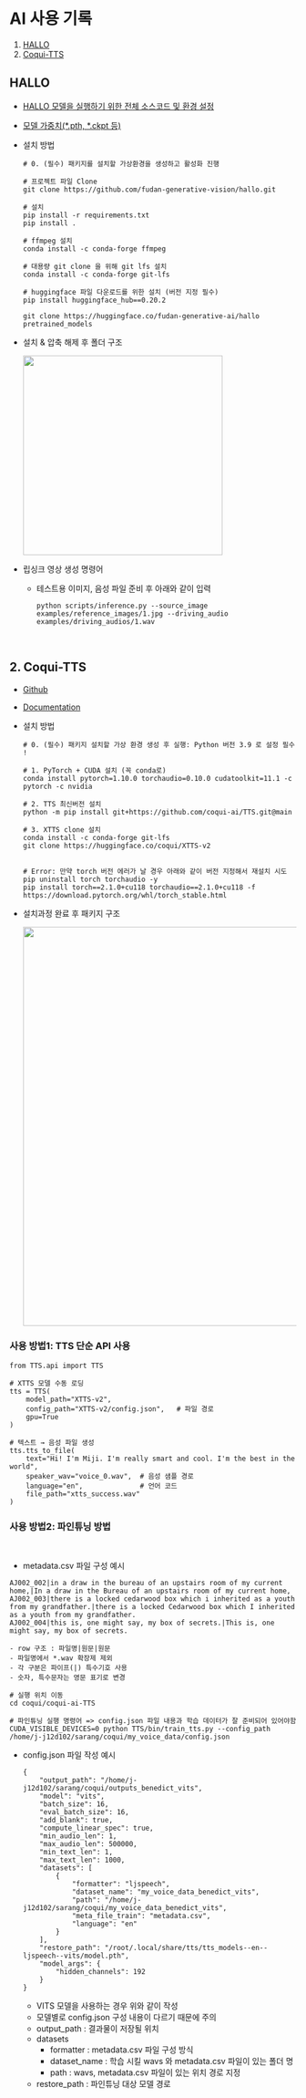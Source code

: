 
# AI 사용 기록

1. [HALLO](#HALLO)
2. [Coqui-TTS](#Coqui-TTS)

## HALLO

- [HALLO 모델을 실행하기 위한 전체 소스코드 및 환경 설정](https://github.com/fudan-generative-vision/hallo)

- [모델 가중치(*.pth, *.ckpt 등)](
    https://huggingface.co/fudan-generative-ai/hallo
)

- 설치 방법
    ```
    # 0. (필수) 패키지를 설치할 가상환경을 생성하고 활성화 진행

    # 프로젝트 파일 Clone
    git clone https://github.com/fudan-generative-vision/hallo.git

    # 설치
    pip install -r requirements.txt
    pip install .

    # ffmpeg 설치
    conda install -c conda-forge ffmpeg

    # 대용량 git clone 을 위해 git lfs 설치
    conda install -c conda-forge git-lfs

    # huggingface 파일 다운로드를 위한 설치 (버전 지정 필수)
    pip install huggingface_hub==0.20.2

    git clone https://huggingface.co/fudan-generative-ai/hallo pretrained_models
    ```

- 설치 & 압축 해제 후 폴더 구조

    <img width=350 src="https://velog.velcdn.com/images/bmlsj/post/c3b8be9f-6c28-4eda-b55e-aac6c3cf0014/image.png">


- 립싱크 영상 생성 명령어
  - 테스트용 이미지, 음성 파일 준비 후 아래와 같이 입력
    ```
    python scripts/inference.py --source_image examples/reference_images/1.jpg --driving_audio examples/driving_audios/1.wav
    ```


<br>

## 2. Coqui-TTS
- [Github](https://github.com/idiap/coqui-ai-TTS)
- [Documentation](https://coqui-tts.readthedocs.io/en/latest/)


- 설치 방법
    ```
    # 0. (필수) 패키지 설치할 가상 환경 생성 후 실행: Python 버전 3.9 로 설정 필수 !

    # 1. PyTorch + CUDA 설치 (꼭 conda로)
    conda install pytorch=1.10.0 torchaudio=0.10.0 cudatoolkit=11.1 -c pytorch -c nvidia

    # 2. TTS 최신버전 설치
    python -m pip install git+https://github.com/coqui-ai/TTS.git@main

    # 3. XTTS clone 설치
    conda install -c conda-forge git-lfs
    git clone https://huggingface.co/coqui/XTTS-v2


    # Error: 만약 torch 버전 에러가 날 경우 아래와 같이 버전 지정해서 재설치 시도
    pip uninstall torch torchaudio -y
    pip install torch==2.1.0+cu118 torchaudio==2.1.0+cu118 -f https://download.pytorch.org/whl/torch_stable.html
    ```

- 설치과정 완료 후 패키지 구조

    <img width=700 src="https://velog.velcdn.com/images/bmlsj/post/01514274-90cb-49b5-be89-d36d432c01df/image.png">


### 사용 방법1: TTS 단순 API 사용
```
from TTS.api import TTS

# XTTS 모델 수동 로딩
tts = TTS(
    model_path="XTTS-v2",
    config_path="XTTS-v2/config.json",   # 파일 경로
    gpu=True
)

# 텍스트 → 음성 파일 생성
tts.tts_to_file(
    text="Hi! I'm Miji. I'm really smart and cool. I'm the best in the world",
    speaker_wav="voice_0.wav",  # 음성 샘플 경로
    language="en",              # 언어 코드
    file_path="xtts_success.wav"
)
```

### 사용 방법2: 파인튜닝 방법

<img src="">
<img src="">


- metadata.csv 파일 구성 예시

```
AJ002_002|in a draw in the bureau of an upstairs room of my current home,|In a draw in the Bureau of an upstairs room of my current home,
AJ002_003|there is a locked cedarwood box which i inherited as a youth from my grandfather.|there is a locked Cedarwood box which I inherited as a youth from my grandfather.
AJ002_004|this is, one might say, my box of secrets.|This is, one might say, my box of secrets.
```


    - row 구조 : 파일명|원문|원문
    - 파일명에서 *.wav 확장제 제외
    - 각 구분은 파이프(|) 특수기호 사용
    - 숫자, 특수문자는 영문 표기로 변경

```
# 실행 위치 이동
cd coqui/coqui-ai-TTS

# 파인튜닝 실행 명령어 => config.json 파일 내용과 학습 데이터가 잘 준비되어 있어야함
CUDA_VISIBLE_DEVICES=0 python TTS/bin/train_tts.py --config_path /home/j-j12d102/sarang/coqui/my_voice_data/config.json
```


- config.json 파일 작성 예시

    ```
    {
        "output_path": "/home/j-j12d102/sarang/coqui/outputs_benedict_vits",
        "model": "vits",
        "batch_size": 16,
        "eval_batch_size": 16,
        "add_blank": true,
        "compute_linear_spec": true,
        "min_audio_len": 1,
        "max_audio_len": 500000,
        "min_text_len": 1,
        "max_text_len": 1000,
        "datasets": [
            {
                "formatter": "ljspeech",
                "dataset_name": "my_voice_data_benedict_vits",
                "path": "/home/j-j12d102/sarang/coqui/my_voice_data_benedict_vits",
                "meta_file_train": "metadata.csv",
                "language": "en"
            }
        ],
        "restore_path": "/root/.local/share/tts/tts_models--en--ljspeech--vits/model.pth",
        "model_args": {
            "hidden_channels": 192
        }
    }
    ```
    - VITS 모델을 사용하는 경우 위와 같이 작성
    - 모델별로 config.json 구성 내용이 다르기 때문에 주의
    - output_path : 결과물이 저장될 위치
    - datasets
        - formatter : metadata.csv 파일 구성 방식
        - dataset_name : 학습 시킬 wavs 와 metadata.csv 파일이 있는 폴더 명
        - path : wavs, metadata.csv 파일이 있는 위치 경로 지정
    - restore_path : 파인튜닝 대상 모델 경로
